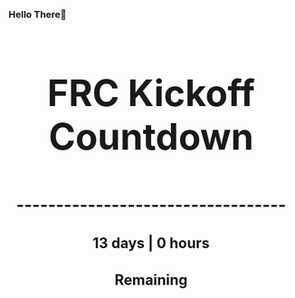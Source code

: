### Hello There👋

<!---START-TIMER--->
<h3 align='center' style='font-size: 64px;'>FRC Kickoff Countdown</h3>
<h3 align='center' style='font-size: 30px;'>----------------------------------</h3>
<h3 align='center' style='font-size: 25px;'>13 days | 0 hours</h3>
<h3 align='center' style='font-size: 25px;'>Remaining</h3>
<!---END-TIMER--->
